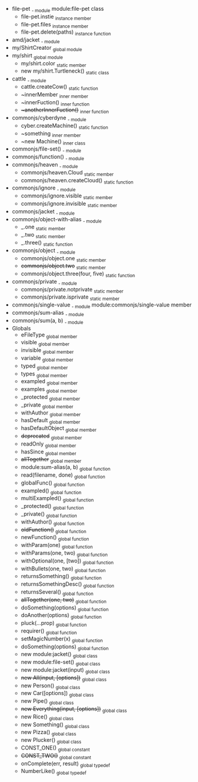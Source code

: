 * file-pet <sub>- module</sub> module:file-pet class
  * file-pet.instie <sub>instance member</sub>
  * file-pet.files <sub>instance member</sub>
  * file-pet.delete(paths) <sub>instance function</sub>
* amd/jacket <sub>- module</sub> 
* my/ShirtCreator <sub>global module</sub> 
* my/shirt <sub>global module</sub> 
  * my/shirt.color <sub>static member</sub>
  * new my/shirt.Turtleneck() <sub>static class</sub>
* cattle <sub>- module</sub> 
  * cattle.createCow() <sub>static function</sub>
  * ~innerMember <sub>inner member</sub>
  * \~innerFuction() <sub>inner function</sub>
  * ~~\~anotherInnerFuction()~~ <sub>inner function</sub>
* commonjs/cyberdyne <sub>- module</sub> 
  * cyber.createMachine() <sub>static function</sub>
  * ~something <sub>inner member</sub>
  * \~new Machine() <sub>inner class</sub>
* commonjs/file-set() <sub>- module</sub> 
* commonjs/function() <sub>- module</sub> 
* commonjs/heaven <sub>- module</sub> 
  * commonjs/heaven.Cloud <sub>static member</sub>
  * commonjs/heaven.createCloud() <sub>static function</sub>
* commonjs/ignore <sub>- module</sub> 
  * commonjs/ignore.visible <sub>static member</sub>
  * commonjs/ignore.invisible <sub>static member</sub>
* commonjs/jacket <sub>- module</sub> 
* commonjs/object-with-alias <sub>- module</sub> 
  * _.one <sub>static member</sub>
  * _.two <sub>static member</sub>
  * _.three() <sub>static function</sub>
* commonjs/object <sub>- module</sub> 
  * commonjs/object.one <sub>static member</sub>
  * ~~commonjs/object.two~~ <sub>static member</sub>
  * commonjs/object.three(four, five) <sub>static function</sub>
* commonjs/private <sub>- module</sub> 
  * commonjs/private.notprivate <sub>static member</sub>
  * commonjs/private.isprivate <sub>static member</sub>
* commonjs/single-value <sub>- module</sub> module:commonjs/single-value member
* commonjs/sum-alias <sub>- module</sub> 
* commonjs/sum(a, b) <sub>- module</sub> 
* Globals
  * eFileType <sub>global member</sub>
  * visible <sub>global member</sub>
  * invisible <sub>global member</sub>
  * variable <sub>global member</sub>
  * typed <sub>global member</sub>
  * types <sub>global member</sub>
  * exampled <sub>global member</sub>
  * examples <sub>global member</sub>
  * _protected <sub>global member</sub>
  * _private <sub>global member</sub>
  * withAuthor <sub>global member</sub>
  * hasDefault <sub>global member</sub>
  * hasDefaultObject <sub>global member</sub>
  * ~~deprecated~~ <sub>global member</sub>
  * readOnly <sub>global member</sub>
  * hasSince <sub>global member</sub>
  * ~~allTogether~~ <sub>global member</sub>
  * module:sum-alias(a, b) <sub>global function</sub>
  * read(filename, done) <sub>global function</sub>
  * globalFunc() <sub>global function</sub>
  * exampled() <sub>global function</sub>
  * multiExampled() <sub>global function</sub>
  * _protected() <sub>global function</sub>
  * _private() <sub>global function</sub>
  * withAuthor() <sub>global function</sub>
  * ~~oldFunction()~~ <sub>global function</sub>
  * newFunction() <sub>global function</sub>
  * withParam(one) <sub>global function</sub>
  * withParams(one, two) <sub>global function</sub>
  * withOptional(one, [two]) <sub>global function</sub>
  * withBullets(one, two) <sub>global function</sub>
  * returnsSomething() <sub>global function</sub>
  * returnsSomethingDesc() <sub>global function</sub>
  * returnsSeveral() <sub>global function</sub>
  * ~~allTogether(one, two)~~ <sub>global function</sub>
  * doSomething(options) <sub>global function</sub>
  * doAnother(options) <sub>global function</sub>
  * pluck(...prop) <sub>global function</sub>
  * requirer() <sub>global function</sub>
  * setMagicNumber(x) <sub>global function</sub>
  * doSomething(options) <sub>global function</sub>
  * new module:jacket() <sub>global class</sub>
  * new module:file-set() <sub>global class</sub>
  * new module:jacket(input) <sub>global class</sub>
  * ~~new All(input, [options])~~ <sub>global class</sub>
  * new Person() <sub>global class</sub>
  * new Car([options]) <sub>global class</sub>
  * new Pipe() <sub>global class</sub>
  * ~~new Everything(input, [options])~~ <sub>global class</sub>
  * new Rice() <sub>global class</sub>
  * new Something() <sub>global class</sub>
  * new Pizza() <sub>global class</sub>
  * new Plucker() <sub>global class</sub>
  * CONST_ONE() <sub>global constant</sub>
  * ~~CONST_TWO()~~ <sub>global constant</sub>
  * onComplete(err, result) <sub>global typedef</sub>
  * NumberLike() <sub>global typedef</sub>
